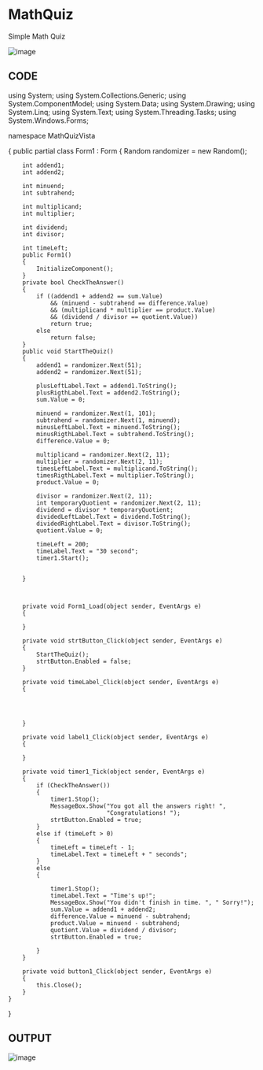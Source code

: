 # MathQuiz
Simple Math Quiz 


![image](https://user-images.githubusercontent.com/119830538/210704084-232ae1d4-2502-4c74-b50f-2a6a842c5a7d.png)



## CODE
using System;
using System.Collections.Generic;
using System.ComponentModel;
using System.Data;
using System.Drawing;
using System.Linq;
using System.Text;
using System.Threading.Tasks;
using System.Windows.Forms;

namespace MathQuizVista

{
    public partial class Form1 : Form
    {
        Random randomizer = new Random();

        int addend1;
        int addend2;

        int minuend;
        int subtrahend;

        int multiplicand;
        int multiplier;

        int dividend;
        int divisor;

        int timeLeft;
        public Form1()
        {
            InitializeComponent();
        }
        private bool CheckTheAnswer()
        {
            if ((addend1 + addend2 == sum.Value)
                && (minuend - subtrahend == difference.Value)
                && (multiplicand * multiplier == product.Value)
                && (dividend / divisor == quotient.Value))
                return true;
            else
                return false;
        }
        public void StartTheQuiz()
        {
            addend1 = randomizer.Next(51);
            addend2 = randomizer.Next(51);

            plusLeftLabel.Text = addend1.ToString();
            plusRigthLabel.Text = addend2.ToString();
            sum.Value = 0;

            minuend = randomizer.Next(1, 101);
            subtrahend = randomizer.Next(1, minuend);
            minusLeftLabel.Text = minuend.ToString();
            minusRigthLabel.Text = subtrahend.ToString();
            difference.Value = 0;

            multiplicand = randomizer.Next(2, 11);
            multiplier = randomizer.Next(2, 11);
            timesLeftLabel.Text = multiplicand.ToString();
            timesRigthLabel.Text = multiplier.ToString();
            product.Value = 0;

            divisor = randomizer.Next(2, 11);
            int temporaryQuotient = randomizer.Next(2, 11);
            dividend = divisor * temporaryQuotient;
            dividedLeftLabel.Text = dividend.ToString();
            dividedRightLabel.Text = divisor.ToString();
            quotient.Value = 0;

            timeLeft = 200;
            timeLabel.Text = "30 second";
            timer1.Start();


        }



        private void Form1_Load(object sender, EventArgs e)
        {

        }

        private void strtButton_Click(object sender, EventArgs e)
        {
            StartTheQuiz();
            strtButton.Enabled = false;
        }

        private void timeLabel_Click(object sender, EventArgs e)
        {




        }

        private void label1_Click(object sender, EventArgs e)
        {

        }

        private void timer1_Tick(object sender, EventArgs e)
        {
            if (CheckTheAnswer())
            {
                timer1.Stop();
                MessageBox.Show("You got all the answers right! ",
                                "Congratulations! ");
                strtButton.Enabled = true;
            }
            else if (timeLeft > 0)
            {
                timeLeft = timeLeft - 1;
                timeLabel.Text = timeLeft + " seconds";
            }
            else
            {

                timer1.Stop();
                timeLabel.Text = "Time's up!";
                MessageBox.Show("You didn't finish in time. ", " Sorry!");
                sum.Value = addend1 + addend2;
                difference.Value = minuend - subtrahend;
                product.Value = minuend - subtrahend;
                quotient.Value = dividend / divisor;
                strtButton.Enabled = true;

            }
        }

        private void button1_Click(object sender, EventArgs e)
        {
            this.Close();
        }
    }
}

## OUTPUT
![image](https://user-images.githubusercontent.com/119830538/210704440-c0e1ecee-12e6-468b-99d6-affcffadd03a.png)

 
